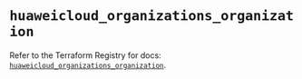 # `huaweicloud_organizations_organization`

Refer to the Terraform Registry for docs: [`huaweicloud_organizations_organization`](https://registry.terraform.io/providers/huaweicloud/huaweicloud/1.71.1/docs/resources/organizations_organization).
